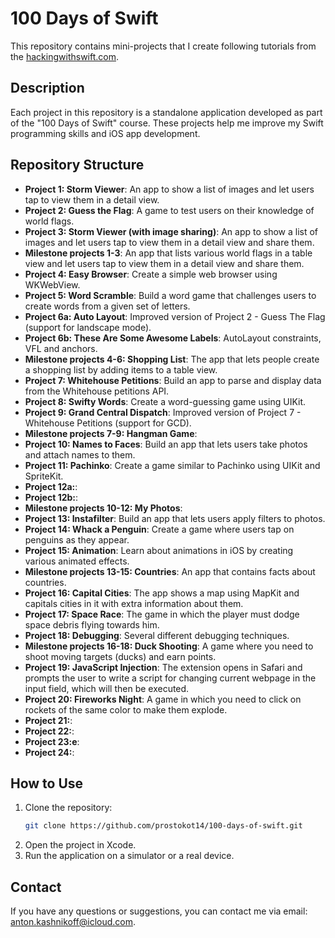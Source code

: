# 100 Days of Swift

This repository contains mini-projects that I create following tutorials from the [hackingwithswift.com](https://www.hackingwithswift.com).

## Description

Each project in this repository is a standalone application developed as part of the "100 Days of Swift" course. These projects help me improve my Swift programming skills and iOS app development.

## Repository Structure

- **Project 1: Storm Viewer**: An app to show a list of images and let users tap to view them in a detail view.
- **Project 2: Guess the Flag**: A game to test users on their knowledge of world flags.
- **Project 3: Storm Viewer (with image sharing)**: An app to show a list of images and let users tap to view them in a detail view and share them.
- **Milestone projects 1-3**: An app that lists various world flags in a table view and let users tap to view them in a detail view and share them.
- **Project 4: Easy Browser**: Create a simple web browser using WKWebView.
- **Project 5: Word Scramble**: Build a word game that challenges users to create words from a given set of letters.
- **Project 6a: Auto Layout**: Improved version of Project 2 - Guess The Flag (support for landscape mode).
- **Project 6b: These Are Some Awesome Labels**: AutoLayout constraints, VFL and anchors.
- **Milestone projects 4-6: Shopping List**: The app that lets people create a shopping list by adding items to a table view.
- **Project 7: Whitehouse Petitions**: Build an app to parse and display data from the Whitehouse petitions API.
- **Project 8: Swifty Words**: Create a word-guessing game using UIKit.
- **Project 9: Grand Central Dispatch**: Improved version of Project 7 - Whitehouse Petitions (support for GCD).
- **Milestone projects 7-9: Hangman Game**:
- **Project 10: Names to Faces**: Build an app that lets users take photos and attach names to them.
- **Project 11: Pachinko**: Create a game similar to Pachinko using UIKit and SpriteKit.
- **Project 12a:**: 
- **Project 12b:**:
- **Milestone projects 10-12: My Photos**:
- **Project 13: Instafilter**: Build an app that lets users apply filters to photos.
- **Project 14: Whack a Penguin**: Create a game where users tap on penguins as they appear.
- **Project 15: Animation**: Learn about animations in iOS by creating various animated effects.
- **Milestone projects 13-15: Countries**: An app that contains facts about countries.
- **Project 16: Capital Cities**: The app shows a map using MapKit and capitals cities in it with extra information about them.
- **Project 17: Space Race**: The game in which the player must dodge space debris flying towards him.
- **Project 18: Debugging**: Several different debugging techniques.
- **Milestone projects 16-18: Duck Shooting**: A game where you need to shoot moving targets (ducks) and earn points.
- **Project 19: JavaScript Injection**: The extension opens in Safari and prompts the user to write a script for changing current webpage in the input field, which will then be executed.
- **Project 20: Fireworks Night**: A game in which you need to click on rockets of the same color to make them explode.
- **Project 21:**: 
- **Project 22:**: 
- **Project 23:e**: 
- **Project 24:**: 

## How to Use

1. Clone the repository:
    ```zsh
    git clone https://github.com/prostokot14/100-days-of-swift.git
    ```
2. Open the project in Xcode.
3. Run the application on a simulator or a real device.

## Contact

If you have any questions or suggestions, you can contact me via email: [anton.kashnikoff@icloud.com](mailto:anton.kashnikoff@icloud.com).
